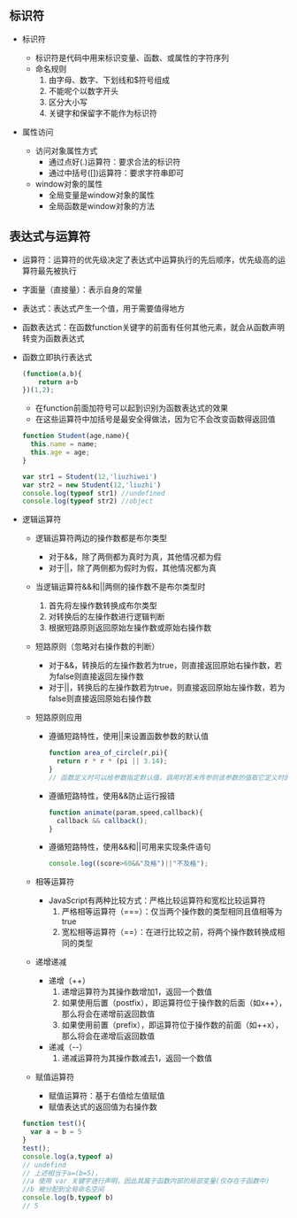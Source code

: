 ## 标识符

- 标识符

  - 标识符是代码中用来标识变量、函数、或属性的字符序列
  - 命名规则
    1. 由字母、数字、下划线和$符号组成
    2. 不能呢个以数字开头
    3. 区分大小写
    4. 关键字和保留字不能作为标识符
- 属性访问

  - 访问对象属性方式
    - 通过点好(.)运算符：要求合法的标识符
    - 通过中括号([])运算符：要求字符串即可
  - window对象的属性
    - 全局变量是window对象的属性
    - 全局函数是window对象的方法

## 表达式与运算符

- 运算符：运算符的优先级决定了表达式中运算执行的先后顺序，优先级高的运算符最先被执行

- 字面量（直接量）：表示自身的常量

- 表达式：表达式产生一个值，用于需要值得地方

- 函数表达式：在函数function关键字的前面有任何其他元素，就会从函数声明转变为函数表达式

- 函数立即执行表达式

  ```javascript
  (function(a,b){
      return a+b 
  })(1,2);
  ```

  

  - 在function前面加符号可以起到识别为函数表达式的效果
  - 在这些运算符中加括号是最安全得做法，因为它不会改变函数得返回值

  ```javascript
  function Student(age,name){
    this.name = name;
    this.age = age;
  }
  
  var str1 = Student(12,'liuzhiwei')
  var str2 = new Student(12,'liuzhi')
  console.log(typeof str1) //undefined
  console.log(typeof str2) //object
  ```

- 逻辑运算符

  - 逻辑运算符两边的操作数都是布尔类型
  
    - 对于&&，除了两侧都为真时为真，其他情况都为假
    - 对于||，除了两侧都为假时为假，其他情况都为真
  
  - 当逻辑运算符&&和||两侧的操作数不是布尔类型时
  
    1. 首先将左操作数转换成布尔类型
    2. 对转换后的左操作数进行逻辑判断
    3. 根据短路原则返回原始左操作数或原始右操作数
  
  - 短路原则（忽略对右操作数的判断）
  
    - 对于&&，转换后的左操作数若为true，则直接返回原始右操作数，若为false则直接返回左操作数
    - 对于||，转换后的左操作数若为true，则直接返回原始左操作数，若为false则直接返回原始右操作数
  
  - 短路原则应用
  
    - 遵循短路特性，使用||来设置函数参数的默认值
  
      ```javascript
      function area_of_circle(r,pi){
      	return r * r * (pi || 3.14); 
      }
      // 函数定义时可以给参数指定默认值，调用时若未传参则该参数的值取它定义时的默认值
      ```
  
    - 遵循短路特性，使用&&防止运行报错
  
      ```javascript
      function animate(param,speed,callback){
      	callback && callback();
      }
      ```
  
    - 遵循短路特性，使用&&和||可用来实现条件语句
  
      ```javascript
      console.log((score>60&&"及格")||"不及格");
      ```
  
  - 相等运算符
  
    - JavaScript有两种比较方式：严格比较运算符和宽松比较运算符
      1. 严格相等运算符（===）：仅当两个操作数的类型相同且值相等为true
      2. 宽松相等运算符（==）：在进行比较之前，将两个操作数转换成相同的类型
  
  - 递增递减
  
    - 递增（++）
      1. 递增运算符为其操作数增加1，返回一个数值
      2. 如果使用后置（postfix），即运算符位于操作数的后面（如x++），那么将会在递增前返回数值
      3. 如果使用前置（prefix），即运算符位于操作数的前面（如++x），那么将会在递增后返回数值
    - 递减（--）
      1. 递减运算符为其操作数减去1，返回一个数值
  
  - 赋值运算符
  
    - 赋值运算符：基于右值给左值赋值
    - 赋值表达式的返回值为右操作数
  
  ```javascript
  function test(){
    var a = b = 5
  }
  test();
  console.log(a,typeof a)
  // undefind
  // 上述相当于a=(b=5)，
  //a 使用 var 关键字进行声明，因此其属于函数内部的局部变量(仅存在于函数中)
  //b 被分配到全局命名空间
  console.log(b,typeof b)
  // 5
  ```
  
  
